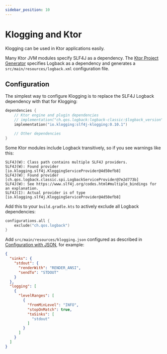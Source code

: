 ```yaml
---
sidebar_position: 10
---
```


# Klogging and Ktor

Klogging can be used in Ktor applications easily.

Many Ktor JVM modules specify SLF4J as a dependency.
The [Ktor Project Generator](https://start.ktor.io/) specifies Logback as a dependency and
generates a `src/main/resources/logback.xml` configuration file.

## Configuration

The simplest way to configure Klogging is to replace the SLF4J Logback dependency with that for
Klogging:

```kotlin
dependencies {
    // Ktor engine and plugin dependencies
    // implementation("ch.qos.logback:logback-classic:$logback_version")
    implementation("io.klogging:slf4j-klogging:0.10.1")

    // Other dependencies
}
```

Some Ktor modules include Logback transitively, so if you see warnings like this:

```text
SLF4J(W): Class path contains multiple SLF4J providers.
SLF4J(W): Found provider [io.klogging.slf4j.KloggingServiceProvider@4d50efb8]
SLF4J(W): Found provider [ch.qos.logback.classic.spi.LogbackServiceProvider@7e2d773b]
SLF4J(W): See https://www.slf4j.org/codes.html#multiple_bindings for an explanation.
SLF4J(I): Actual provider is of type [io.klogging.slf4j.KloggingServiceProvider@4d50efb8]
```

Add this to your `build.gradle.kts` to actively exclude all Logback dependencies:

```kotlin
configurations.all {
    exclude("ch.qos.logback")
}
```

Add `src/main/resources/klogging.json` configured as described
in [Configuration with JSON](../configuration/json.md), for example:

```json
{
  "sinks": {
    "stdout": {
      "renderWith": "RENDER_ANSI",
      "sendTo": "STDOUT"
    }
  },
  "logging": [
    {
      "levelRanges": [
        {
          "fromMinLevel": "INFO",
          "stopOnMatch": true,
          "toSinks": [
            "stdout"
          ]
        }
      ]
    }
  ]
}
```
